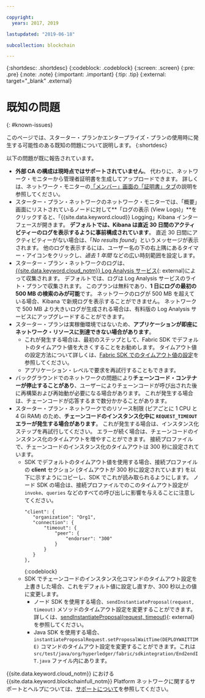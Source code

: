 ```yaml
---

copyright:
  years: 2017, 2019

lastupdated: "2019-06-18"

subcollection: blockchain

---
```


{:shortdesc: .shortdesc}
{:codeblock: .codeblock}
{:screen: .screen}
{:pre: .pre}
{:note: .note}
{:important: .important}
{:tip: .tip}
{:external: target="_blank" .external}

# 既知の問題
{: #known-issues}

このページでは、スターター・プランかエンタープライズ・プランの使用時に発生する可能性のある既知の問題について説明します。
{:shortdesc}

以下の問題が既に報告されています。
- **外部 CA の構成は現時点ではサポートされていません**。 代わりに、ネットワーク・モニターから管理者証明書を生成してアップロードできます。 詳しくは、ネットワーク・モニターの[「メンバー」画面の「証明書」タブ](/docs/services/blockchain/v10_dashboard.html#ibp-dashboard-members)の説明を参照してください。
- スターター・プラン・ネットワークのネットワーク・モニターでは、「概要」画面にリストされているノードに対して**「ログの表示 (View Logs)」**をクリックすると、「{{site.data.keyword.cloud}} Logging」Kibana インターフェースが開きます。 **デフォルトでは、Kibana は直近 30 日間のアクティビティーのログを表示するように事前構成されています**。 直近 30 日間にアクティビティーがない場合は、「*No results found*」というメッセージが表示されます。 他のログを表示するには、ユーザー名の下の右上隅にあるタイマー・アイコンをクリックし、*過去 1 年間* などの広い時刻範囲を設定します。
- スターター・プラン・ネットワークのログは、[{{site.data.keyword.cloud_notm}} Log Analysis サービス](https://cloud.ibm.com/catalog/services/log-analysis){: external}によって収集されます。 デフォルトでは、ログは Log Analysis サービスのライト・プランで収集されます。 このプランは無料であり、**1 日にログの最初の 500 MB の検索のみが可能**です。 ネットワークのログが 500 MB を超えている場合、Kibana で新規ログを表示することができません。 ネットワークで 500 MB より大きいログが生成される場合は、有料版の Log Analysis サービスにアップグレードすることができます。
- スターター・プランは実稼働環境ではないため、**アプリケーションが即座にネットワーク・リソースに到達できない場合があります**。
  - これが発生する場合は、最初のステップとして、Fabric SDK でデフォルトのタイムアウト値を大きくすることをお勧めします。 タイムアウト値の設定方法について詳しくは、[Fabric SDK でのタイムアウト値の設定](/docs/services/blockchain/best_practices.html#best-practices-app-set-timeout-in-sdk)を参照してください。
  - アプリケーション・レベルで要求を再試行することもできます。
- バックグラウンドでのネットワークの問題により**チェーンコード・コンテナーが停止することがあり**、ユーザーによりチェーンコードが呼び出された後に再構築および再始動が必要になる場合があります。 これが発生する場合は、チェーンコードが応答するまで数分かかることがあります。
- スターター・プラン・ネットワークでのリソース制限 (ピアごとに 1 CPU と 4 Gi RAM) のため、**チェーンコードのインスタンス化中に `REQUEST_TIMEOUT` エラーが発生する場合があります**。 これが発生する場合は、インスタンス化ステップを再試行してください。 エラーが続く場合は、チェーンコードのインスタンス化のタイムアウトを増やすことができます。 接続プロファイルで、チェーンコードのインスタンス化のタイムアウトは 300 秒に設定されています。
  - SDK でデフォルトのタイムアウト値を使用する場合、接続プロファイルの **client** セクション (タイムアウトが 300 秒に設定されています) を以下に示すようにコピーし、SDK でこれが読み取られるようにします。 ノード SDK の場合は、接続プロファイルでのこのタイムアウト設定が `invoke`、`queries` などのすべての呼び出しに影響を与えることに注意してください。
    ```
    "client": {
       "organization": "Org1",
       "connection": {
           "timeout": {
               "peer": {
                   "endorser": "300"
               }
           }
       }
    },
    ```
    {:codeblock}
  - SDK でチェーンコードのインスタンス化コマンドのタイムアウト設定を上書きした場合、これをデフォルト値に設定し直すか、300 秒以上の値に変更します。
    - ノード SDK を使用する場合、`sendInstantiateProposal(request, timeout)` メソッドのタイムアウト設定を変更することができます。 詳しくは、[sendInstantiateProposal(request, timeout)](https://fabric-sdk-node.github.io/Channel.html#sendInstantiateProposal){: external} を参照してください。
    - Java SDK を使用する場合、`instantiateProposalRequest.setProposalWaitTime(DEPLOYWAITTIME)` コマンドのタイムアウト設定を変更することができます。これは `src/test/java/org/hyperledger/fabric/sdkintegration/End2endIT.java` ファイル内にあります。

{{site.data.keyword.cloud_notm}} における {{site.data.keyword.blockchainfull_notm}} Platform ネットワークに関するサポートとヘルプについては、[サポートについて](/docs/services/blockchain/ibmblockchain_support.html#blockchain-support)を参照してください。
